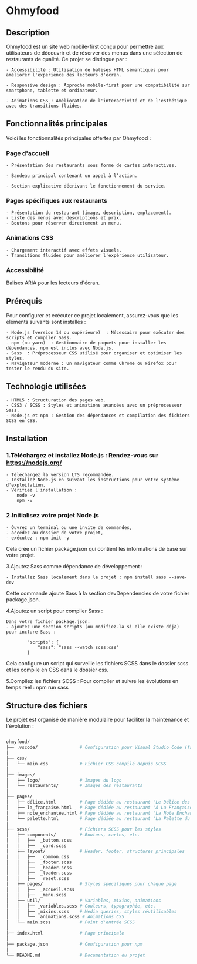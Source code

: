 # Ohmyfood

## Description

Ohmyfood est un site web mobile-first conçu pour permettre aux utilisateurs de découvrir et de réserver des menus dans une sélection de restaurants de qualité. Ce projet se distingue par :

    - Accessibilité : Utilisation de balises HTML sémantiques pour améliorer l'expérience des lecteurs d'écran.

    - Responsive design : Approche mobile-first pour une compatibilité sur smartphone, tablette et ordinateur.

    - Animations CSS : Amélioration de l'interactivité et de l'esthétique avec des transitions fluides.

## Fonctionnalités principales

Voici les fonctionnalités principales offertes par Ohmyfood :

### Page d'accueil

    - Présentation des restaurants sous forme de cartes interactives.

    - Bandeau principal contenant un appel à l’action.

    - Section explicative décrivant le fonctionnement du service.

### Pages spécifiques aux restaurants

    - Présentation du restaurant (image, description, emplacement).
    - Liste des menus avec descriptions et prix.
    - Boutons pour réserver directement un menu.

### Animations CSS

    - Chargement interactif avec effets visuels.
    - Transitions fluides pour améliorer l'expérience utilisateur.

### Accessibilité

Balises ARIA pour les lecteurs d'écran.

## Prérequis

Pour configurer et exécuter ce projet localement, assurez-vous que les éléments suivants sont installés :

    - Node.js (version 14 ou supérieure)  : Nécessaire pour exécuter des scripts et compiler Sass.
    - npm (ou yarn)  : Gestionnaire de paquets pour installer les dépendances. npm est inclus avec Node.js.
    - Sass  : Préprocesseur CSS utilisé pour organiser et optimiser les styles. 
    - Navigateur moderne : Un navigateur comme Chrome ou Firefox pour tester le rendu du site.

## Technologie utilisées

    - HTML5 : Structuration des pages web.
    - CSS3 / SCSS : Styles et animations avancées avec un préprocesseur Sass.
    - Node.js et npm : Gestion des dépendances et compilation des fichiers SCSS en CSS.

## Installation

### 1.Téléchargez et installez Node.js : Rendez-vous sur <https://nodejs.org/>

    - Téléchargez la version LTS recommandée.
    - Installez Node.js en suivant les instructions pour votre système d'exploitation.
    - Vérifiez l'installation :
        node -v
        npm -v

### 2.Initialisez votre projet Node.js

    - Ouvrez un terminal ou une invite de commandes,
    - accédez au dossier de votre projet,
    - exécutez : npm init -y
Cela crée un fichier package.json qui contient les informations de base sur votre projet.

3.Ajoutez Sass comme dépendance de développement :

    - Installez Sass localement dans le projet : npm install sass --save-dev

Cette commande ajoute Sass à la section devDependencies de votre fichier package.json.

4.Ajoutez un script pour compiler Sass :

    Dans votre fichier package.json:
    - ajoutez une section scripts (ou modifiez-la si elle existe déjà) pour inclure Sass :

            "scripts": {
                "sass": "sass --watch scss:css"
            }
Cela configure un script qui surveille les fichiers SCSS dans le dossier scss et les compile en CSS dans le dossier css.

5.Compilez les fichiers SCSS :
Pour compiler et suivre les évolutions en temps réel : npm run sass

## Structure des fichiers

Le projet est organisé de manière modulaire pour faciliter la maintenance et l'évolution :

```sh

ohmyfood/
├── .vscode/                # Configuration pour Visual Studio Code (facultatif)
│
├── css/
│   └── main.css            # Fichier CSS compilé depuis SCSS
│
├── images/
│   ├── logo/               # Images du logo
│   └── restaurants/        # Images des restaurants
│
├── pages/
│   ├── délice.html         # Page dédiée au restaurant "Le Délice des Sens"
│   ├── la_française.html   # Page dédiée au restaurant "À La Française"
│   ├── note_enchantée.html # Page dédiée au restaurant "La Note Enchantée"
│   └── palette.html        # Page dédiée au restaurant "La Palette du Goût"
│
├── scss/                   # Fichiers SCSS pour les styles
│   ├── components/         # Boutons, cartes, etc.
│   │   ├──  _button.scss   
│   │   ├──  _card.scss 
│   ├── layout/             # Header, footer, structures principales
│   │   ├──  _common.css     
│   │   ├──  _footer.scss
│   │   ├──  _header.scss
│   │   ├──  _loader.scss
│   │   ├──  _reset.scss
│   ├── pages/              # Styles spécifiques pour chaque page
│   │   ├──  _accueil.scss
│   │   ├──  _menu.scss
│   ├── util/               # Variables, mixins, animations
│   │   ├── _variables.scss # Couleurs, typographie, etc.
│   │   ├── _mixins.scss    # Media queries, styles réutilisables
│   │   └── _animations.scss # Animations CSS
│   └── main.scss           # Point d'entrée SCSS
│
├── index.html              # Page principale
│
├── package.json            # Configuration pour npm
│
└── README.md               # Documentation du projet


